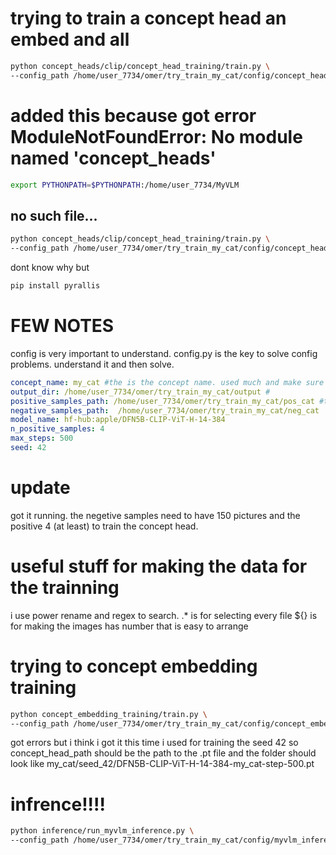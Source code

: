 # trying to train a concept head an embed and all
```bash
python concept_heads/clip/concept_head_training/train.py \
--config_path /home/user_7734/omer/try_train_my_cat/config/concept_head_training.yaml
```
# added this because got error ModuleNotFoundError: No module named 'concept_heads'
```bash
export PYTHONPATH=$PYTHONPATH:/home/user_7734/MyVLM
```


## no such file...
```bash
python concept_heads/clip/concept_head_training/train.py \
--config_path /home/user_7734/omer/try_train_my_cat/config/concept_head_training.yaml
```
dont know why but
```bash
pip install pyrallis
```

# FEW NOTES
config is very important to understand.
config.py is the key to solve config problems. understand it and then solve.
```yaml
concept_name: my_cat #the is the concept name. used much and make sure to keep in order
output_dir: /home/user_7734/omer/try_train_my_cat/output #
positive_samples_path: /home/user_7734/omer/try_train_my_cat/pos_cat #this is the path for the positive samples, the script try to go to this path and then to the dir 'concept_name' (the actual concept name not the varivle in the config)
negative_samples_path:  /home/user_7734/omer/try_train_my_cat/neg_cat
model_name: hf-hub:apple/DFN5B-CLIP-ViT-H-14-384
n_positive_samples: 4
max_steps: 500
seed: 42  
```
# update
got it running. the negetive samples need to have 150 pictures and the positive 4 (at least) to train the concept head.


# useful stuff for making the data for the trainning
i use power rename and regex to search.
.* is for selecting every file
${} is for making the images has number that is easy to arrange



# trying to concept embedding training
```bash
python concept_embedding_training/train.py \
--config_path /home/user_7734/omer/try_train_my_cat/config/concept_embedding_training_captioning.yaml
```

got errors but i think i got it this time
i used for training the seed 42
so concept_head_path should be the path to the .pt file
and the folder should look like
my_cat/seed_42/DFN5B-CLIP-ViT-H-14-384-my_cat-step-500.pt


# infrence!!!!
```bash
python inference/run_myvlm_inference.py \
--config_path /home/user_7734/omer/try_train_my_cat/config/myvlm_inference.yaml
```
